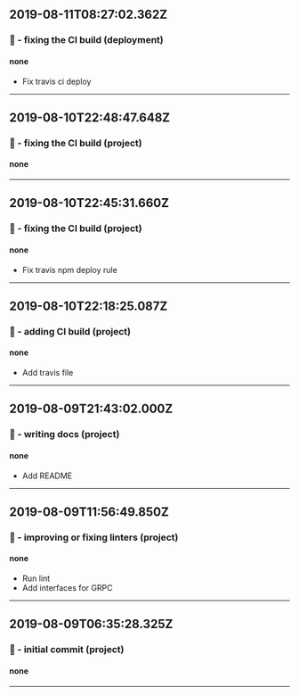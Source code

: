 ## 2019-08-11T08:27:02.362Z
### 💚 - fixing the CI build (deployment)

#### none

- Fix travis ci deploy

-----------------------------

## 2019-08-10T22:48:47.648Z
### 💚 - fixing the CI build (project)

#### none


-----------------------------

## 2019-08-10T22:45:31.660Z
### 💚 - fixing the CI build (project)

#### none

- Fix travis npm deploy rule

-----------------------------

## 2019-08-10T22:18:25.087Z
### 👷 - adding CI build (project)

#### none

- Add travis file

-----------------------------

## 2019-08-09T21:43:02.000Z
### 📝 - writing docs (project)

#### none

- Add README

-----------------------------

## 2019-08-09T11:56:49.850Z
### 👕 - improving or fixing linters (project)

#### none

- Run lint
- Add interfaces for GRPC

-----------------------------

## 2019-08-09T06:35:28.325Z
### 🎉 - initial commit (project)

#### none


-----------------------------


